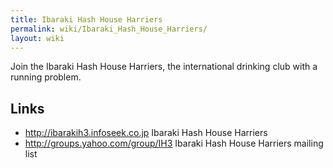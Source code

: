 ```yaml
---
title: Ibaraki Hash House Harriers
permalink: wiki/Ibaraki_Hash_House_Harriers/
layout: wiki
---
```


Join the Ibaraki Hash House Harriers, the international drinking club
with a running problem.

Links
-----

-   <http://ibarakih3.infoseek.co.jp> Ibaraki Hash House Harriers
-   <http://groups.yahoo.com/group/IH3> Ibaraki Hash House Harriers
    mailing list

